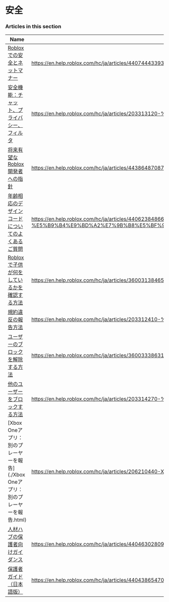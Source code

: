# 安全  
### Articles in this section
Name|URL
-|-
[Robloxでの安全とネットマナー](./Robloxでの安全とネットマナー.html) |https://en.help.roblox.com/hc/ja/articles/4407444339348-Roblox%E3%81%A7%E3%81%AE%E5%AE%89%E5%85%A8%E3%81%A8%E3%83%8D%E3%83%83%E3%83%88%E3%83%9E%E3%83%8A%E3%83%BC
[安全機能：チャット、プライバシー、フィルタ](./安全機能：チャット、プライバシー、フィルタ.html) |https://en.help.roblox.com/hc/ja/articles/203313120-%E5%AE%89%E5%85%A8%E6%A9%9F%E8%83%BD-%E3%83%81%E3%83%A3%E3%83%83%E3%83%88-%E3%83%97%E3%83%A9%E3%82%A4%E3%83%90%E3%82%B7%E3%83%BC-%E3%83%95%E3%82%A3%E3%83%AB%E3%82%BF
[将来有望なRoblox開発者への指針](./将来有望なRoblox開発者への指針.html) |https://en.help.roblox.com/hc/ja/articles/4438648708756-%E5%B0%86%E6%9D%A5%E6%9C%89%E6%9C%9B%E3%81%AARoblox%E9%96%8B%E7%99%BA%E8%80%85%E3%81%B8%E3%81%AE%E6%8C%87%E9%87%9D
[年齢相応のデザインコードについてのよくあるご質問](./年齢相応のデザインコードについてのよくあるご質問.html) |https://en.help.roblox.com/hc/ja/articles/4406238486676-%E5%B9%B4%E9%BD%A2%E7%9B%B8%E5%BF%9C%E3%81%AE%E3%83%87%E3%82%B6%E3%82%A4%E3%83%B3%E3%82%B3%E3%83%BC%E3%83%89%E3%81%AB%E3%81%A4%E3%81%84%E3%81%A6%E3%81%AE%E3%82%88%E3%81%8F%E3%81%82%E3%82%8B%E3%81%94%E8%B3%AA%E5%95%8F
[Robloxで子供が何をしているかを確認する方法](./Robloxで子供が何をしているかを確認する方法.html) |https://en.help.roblox.com/hc/ja/articles/360031384652-Roblox%E3%81%A7%E5%AD%90%E4%BE%9B%E3%81%8C%E4%BD%95%E3%82%92%E3%81%97%E3%81%A6%E3%81%84%E3%82%8B%E3%81%8B%E3%82%92%E7%A2%BA%E8%AA%8D%E3%81%99%E3%82%8B%E6%96%B9%E6%B3%95
[規約違反の報告方法](./規約違反の報告方法.html) |https://en.help.roblox.com/hc/ja/articles/203312410-%E8%A6%8F%E7%B4%84%E9%81%95%E5%8F%8D%E3%81%AE%E5%A0%B1%E5%91%8A%E6%96%B9%E6%B3%95
[ユーザーのブロックを解除する方法](./ユーザーのブロックを解除する方法.html) |https://en.help.roblox.com/hc/ja/articles/360033386312-%E3%83%A6%E3%83%BC%E3%82%B6%E3%83%BC%E3%81%AE%E3%83%96%E3%83%AD%E3%83%83%E3%82%AF%E3%82%92%E8%A7%A3%E9%99%A4%E3%81%99%E3%82%8B%E6%96%B9%E6%B3%95
[他のユーザーをブロックする方法](./他のユーザーをブロックする方法.html) |https://en.help.roblox.com/hc/ja/articles/203314270-%E4%BB%96%E3%81%AE%E3%83%A6%E3%83%BC%E3%82%B6%E3%83%BC%E3%82%92%E3%83%96%E3%83%AD%E3%83%83%E3%82%AF%E3%81%99%E3%82%8B%E6%96%B9%E6%B3%95
[Xbox Oneアプリ：別のプレーヤーを報告](./Xbox Oneアプリ：別のプレーヤーを報告.html) |https://en.help.roblox.com/hc/ja/articles/206210440-Xbox-One%E3%82%A2%E3%83%97%E3%83%AA-%E5%88%A5%E3%81%AE%E3%83%97%E3%83%AC%E3%83%BC%E3%83%A4%E3%83%BC%E3%82%92%E5%A0%B1%E5%91%8A
[人材ハブの保護者向けガイダンス](./人材ハブの保護者向けガイダンス.html) |https://en.help.roblox.com/hc/ja/articles/4404630280980-%E4%BA%BA%E6%9D%90%E3%83%8F%E3%83%96%E3%81%AE%E4%BF%9D%E8%AD%B7%E8%80%85%E5%90%91%E3%81%91%E3%82%AC%E3%82%A4%E3%83%80%E3%83%B3%E3%82%B9
[保護者ガイド（日本語版）](./保護者ガイド（日本語版）.html) |https://en.help.roblox.com/hc/ja/articles/4404386547092-%E4%BF%9D%E8%AD%B7%E8%80%85%E3%82%AC%E3%82%A4%E3%83%89-%E6%97%A5%E6%9C%AC%E8%AA%9E%E7%89%88
